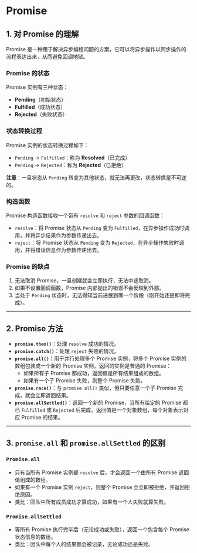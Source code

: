 # Promise

## 1. 对 Promise 的理解

Promise 是一种用于解决异步编程问题的方案，它可以将异步操作以同步操作的流程表达出来，从而避免回调地狱。

### Promise 的状态
Promise 实例有三种状态：
- **Pending**（初始状态）
- **Fulfilled**（成功状态）
- **Rejected**（失败状态）

### 状态转换过程
Promise 实例的状态转换过程如下：
- `Pending` → `Fulfilled`：称为 **Resolved**（已完成）
- `Pending` → `Rejected`：称为 **Rejected**（已拒绝）

**注意**：一旦状态从 `Pending` 转变为其他状态，就无法再更改，状态转换是不可逆的。

### 构造函数
Promise 构造函数接收一个带有 `resolve` 和 `reject` 参数的回调函数：
- `resolve`：将 Promise 状态从 `Pending` 变为 `Fulfilled`，在异步操作成功时调用，并将异步结果作为参数传递出去。
- `reject`：将 Promise 状态从 `Pending` 变为 `Rejected`，在异步操作失败时调用，并将错误信息作为参数传递出去。

### Promise 的缺点
1. 无法取消 Promise，一旦创建就会立即执行，无法中途取消。
2. 如果不设置回调函数，Promise 内部抛出的错误不会反映到外部。
3. 当处于 `Pending` 状态时，无法得知当前进展到哪一个阶段（刚开始还是即将完成）。

---

## 2. Promise 方法

- **`promise.then()`**：处理 `resolve` 成功的情况。
- **`promise.catch()`**：处理 `reject` 失败的情况。
- **`promise.all()`**：用于并行处理多个 Promise 实例，将多个 Promise 实例的数组包装成一个新的 Promise 实例。返回的实例是普通的 Promise：
  - 如果所有子 Promise 都成功，返回值是所有结果组成的数组。
  - 如果有一个子 Promise 失败，则整个 Promise 失败。
- **`promise.race()`**：与 `promise.all()` 类似，但只要任意一个子 Promise 完成，就会立即返回结果。
- **`promise.allSettled()`**：返回一个新的 Promise，当所有给定的 Promise 都已 `Fulfilled` 或 `Rejected` 后完成。返回值是一个对象数组，每个对象表示对应 Promise 的结果。

---

## 3. `promise.all` 和 `promise.allSettled` 的区别

### `Promise.all`
- 只有当所有 Promise 实例都 `resolve` 后，才会返回一个由所有 Promise 返回值组成的数组。
- 如果有一个 Promise 实例 `reject`，则整个 Promise 会立即被拒绝，并返回拒绝原因。
- 类比：团队中所有成员成功才算成功，如果有一个人失败就算失败。

### `Promise.allSettled`
- 等所有 Promise 执行完毕后（无论成功或失败），返回一个包含每个 Promise 状态信息的数组。
- 类比：团队中每个人的结果都会被记录，无论成功还是失败。
<GiscusComment />